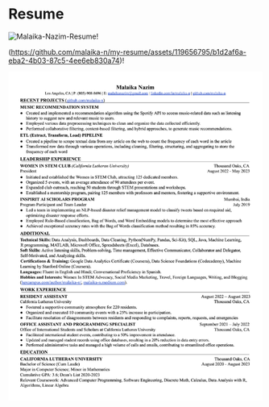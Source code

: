 # Resume

![Malaika-Nazim-Resume]("https://docs.google.com/document/d/e/2PACX-1vSOEZFmW31BX2UkXTx_w3jkeLjEMH7AzoYt9Tzt1PGg3wky5Kv6XQwxy16SjJo7ETDWpmrwbA8UIDgv/pub")!

(https://github.com/malaika-n/my-resume/assets/119656795/b1d2af6a-eba2-4b03-87c5-4ee6eb830a74)!

<a href="https://docs.google.com/document/d/e/2PACX-1vSOEZFmW31BX2UkXTx_w3jkeLjEMH7AzoYt9Tzt1PGg3wky5Kv6XQwxy16SjJo7ETDWpmrwbA8UIDgv/pub"><img src="Files/Malaika-Nazim-Resume.png"></a>
